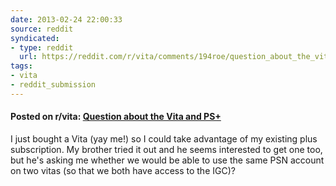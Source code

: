```yaml
---
date: 2013-02-24 22:00:33
source: reddit
syndicated:
- type: reddit
  url: https://reddit.com/r/vita/comments/194roe/question_about_the_vita_and_ps/
tags:
- vita
- reddit_submission
---
```


#### Posted on r/vita: [Question about the Vita and PS+](https://reddit.com/r/vita/comments/194roe/question_about_the_vita_and_ps/)

I just bought a Vita (yay me!) so I could take advantage of my existing plus subscription. My brother tried it out and he seems interested to get one too, but he's asking me whether we would be able to use the same PSN account on two vitas (so that we both have access to the IGC)?